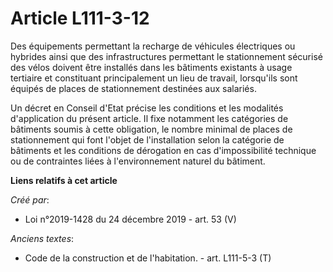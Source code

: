 # Article L111-3-12

Des équipements permettant la recharge de véhicules électriques ou hybrides ainsi que des infrastructures permettant le
stationnement sécurisé des vélos doivent être installés dans les bâtiments existants à usage tertiaire et constituant
principalement un lieu de travail, lorsqu'ils sont équipés de places de stationnement destinées aux salariés.

Un décret en Conseil d'Etat précise les conditions et les modalités d'application du présent article. Il fixe notamment les
catégories de bâtiments soumis à cette obligation, le nombre minimal de places de stationnement qui font l'objet de
l'installation selon la catégorie de bâtiments et les conditions de dérogation en cas d'impossibilité technique ou de
contraintes liées à l'environnement naturel du bâtiment.

**Liens relatifs à cet article**

_Créé par_:

  - Loi n°2019-1428 du 24 décembre 2019 - art. 53 (V)

_Anciens textes_:

  - Code de la construction et de l'habitation. - art. L111-5-3 (T)
